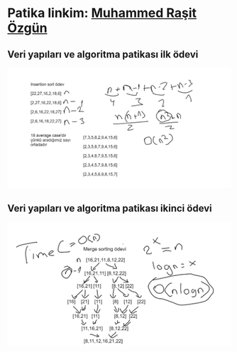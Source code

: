 # Patika linkim: [Muhammed Raşit Özgün](https://app.patika.dev/kebabrock)
## Veri yapıları ve algoritma patikası ilk ödevi

<img src="images/ders1.png" height="auto" width="800"  alt="İLK ÖDEV"> 

## Veri yapıları ve algoritma patikası ikinci ödevi

<img src="images/ders2.png" height="auto" width="800"  alt="İKİNCİ ÖDEV"> 


